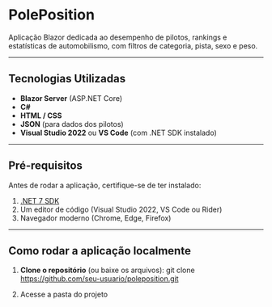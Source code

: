 # PolePosition

Aplicação Blazor dedicada ao desempenho de pilotos, rankings e estatísticas de automobilismo, com filtros de categoria, pista, sexo e peso.

---

## Tecnologias Utilizadas

- **Blazor Server** (ASP.NET Core)  
- **C#**  
- **HTML / CSS**  
- **JSON** (para dados dos pilotos)  
- **Visual Studio 2022** ou **VS Code** (com .NET SDK instalado)  

---

## Pré-requisitos

Antes de rodar a aplicação, certifique-se de ter instalado:  

1. [.NET 7 SDK](https://dotnet.microsoft.com/en-us/download/dotnet/7.0)  
2. Um editor de código (Visual Studio 2022, VS Code ou Rider)  
3. Navegador moderno (Chrome, Edge, Firefox)  

---

## Como rodar a aplicação localmente

1. **Clone o repositório** (ou baixe os arquivos):
git clone https://github.com/seu-usuario/poleposition.git

2. Acesse a pasta do projeto

